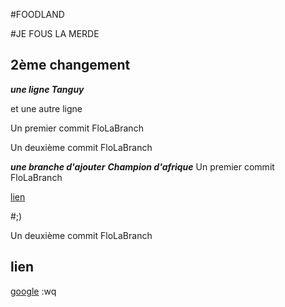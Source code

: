 #FOODLAND

#JE FOUS LA MERDE
## 2ème changement

***une ligne Tanguy***

et une autre ligne

Un premier commit FloLaBranch

Un deuxième commit FloLaBranch

***une branche d'ajouter***
***Champion d'afrique***
Un premier commit FloLaBranch


[lien](https://upload.wikimedia.org/wikipedia/commons/f/fd/Flag_of_Senegal.svg)

#;)

Un deuxième commit FloLaBranch

## lien

[google](https://www.google.com/)
:wq

